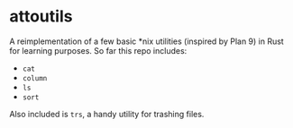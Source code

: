 # attoutils

A reimplementation of a few basic \*nix utilities (inspired by Plan 9) in Rust for learning purposes. So far this repo includes:

- `cat`
- `column`
- `ls`
- `sort`

Also included is `trs`, a handy utility for trashing files.
